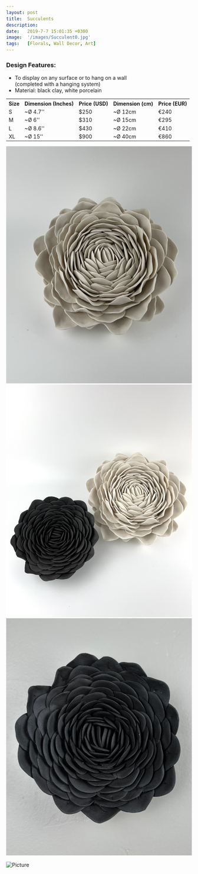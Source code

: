 ```yaml
---
layout: post
title:  Succulents
description:
date:   2019-7-7 15:01:35 +0300
image:  '/images/Succulent0.jpg'
tags:   [Florals, Wall Decor, Art]
---
```

### Design Features:
* To display on any surface or to hang on a wall <br>(completed with a hanging system) 
* Material: black clay, white porcelain

<div class="table-container">
  <table>
    <tr><th>Size</th><th>Dimension (Inches)</th><th>Price (USD)</th><th>Dimension (cm)</th><th>Price (EUR)</th></tr>
    <tr><td>S</td><td>~Ø 4.7''</td><td>$250</td><td>~Ø 12cm</td><td>€240</td></tr>
    <tr><td>M</td><td>~Ø 6''</td><td>$310</td><td>~Ø 15cm</td><td>€295</td></tr>
    <tr><td>L</td><td>~Ø 8.6'' </td><td>$430</td><td>~Ø 22cm</td><td>€410</td></tr>
	<tr><td>XL</td><td>~Ø 15'' </td><td>$900</td><td>~Ø 40cm</td><td>€860</td></tr>
  
  </table>
</div>






<div class="gallery-box">
  <div class="gallery">
    <img src="/images/Succulent1.jpg">
    <img src="/images/Succulent2.jpg">
    <img src="/images/Succulent3.jpg">

 
  </div>
</div>

![Picture]({{site.baseurl}}/images/Succulent7.jpg)
